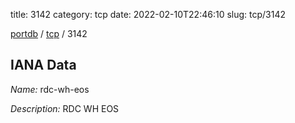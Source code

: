 title: 3142
category: tcp
date: 2022-02-10T22:46:10
slug: tcp/3142

[portdb](/) / [tcp](/category/tcp.html) / 3142


## IANA Data

_Name:_ rdc-wh-eos

_Description:_ RDC WH EOS

